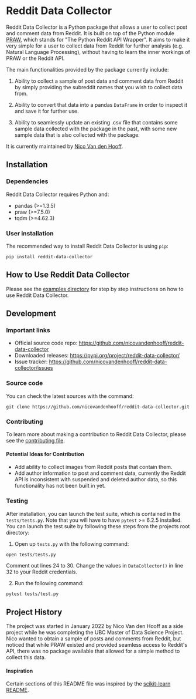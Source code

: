 # Reddit Data Collector

Reddit Data Collector is a Python package that allows a user to collect post and comment data from Reddit. It is built on top of the Python module [PRAW](https://praw.readthedocs.io/en/stable/), which stands for "The Python Reddit API Wrapper". It aims to make it very simple for a user to collect data from Reddit for further analysis (e.g. Natural Language Processing), without having to learn the inner workings of PRAW or the Reddit API.

The main functionalities provided by the package currently include:

1. Ability to collect a sample of post data and comment data from Reddit by simply providing the subreddit names that you wish to collect data from.

2. Ability to convert that data into a pandas `DataFrame` in order to inspect it and save it for further use.

3. Ability to seamlessly update an existing .csv file that contains some sample data collected with the package in the past, with some new sample data that is also collected with the package.

It is currently maintained by [Nico Van den Hooff](https://www.nicovandenhooff.com/).

## Installation

### Dependencies

Reddit Data Collector requires Python and:

- pandas (>=1.3.5)
- praw (>=7.5.0)
- tqdm (>=4.62.3)

### User installation

The recommended way to install Reddit Data Collector is using `pip`:

```shell
pip install reddit-data-collector
```

## How to Use Reddit Data Collector

Please see the [examples directory](https://github.com/nicovandenhooff/reddit-data-collector/tree/main/examples) for step by step instructions on how to use Reddit Data Collector.

## Development

### Important links

- Official source code repo: https://github.com/nicovandenhooff/reddit-data-collector
- Downloaded releases: https://pypi.org/project/reddit-data-collector/
- Issue tracker: https://github.com/nicovandenhooff/reddit-data-collector/issues

### Source code

You can check the latest sources with the command:

```shell
git clone https://github.com/nicovandenhooff/reddit-data-collector.git
```

### Contributing

To learn more about making a contribution to Reddit Data Collector, please see the [contributing file](https://github.com/nicovandenhooff/reddit-data-collector/blob/main/CONTRIBUTING.md).

#### Potential Ideas for Contribution

- Add ability to collect images from Reddit posts that contain them.
- Add author information to post and comment data, currently the Reddit API is inconsistent with suspended and deleted author data, so this functionality has not been built in yet.

### Testing

After installation, you can launch the test suite, which is contained in the `tests/tests.py`.  Note that you will have to have `pytest` >= 6.2.5 installed.  You can launch the test suite by following these steps from the projects root directory:

1. Open up `tests.py` with the following command:

```bash
open tests/tests.py
```

Comment out lines 24 to 30.  Change the values in `DataCollector()` in line 32 to your Reddit credentials.

2. Run the following command:

```shell
pytest tests/test.py
```

## Project History

The project was started in January 2022 by Nico Van den Hooff as a side project while he was completing the UBC Master of Data Science Project.  Nico wanted to obtain a sample of posts and comments from Reddit, but noticed that while PRAW existed and provided seamless access to Reddit's API, there was no package available that allowed for a simple method to collect this data.

#### Inspiration

Certain sections of this README file was inspired by the [scikit-learn README](https://github.com/scikit-learn/scikit-learn/blob/main/README.rst).